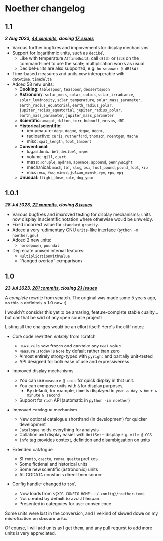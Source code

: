 # Noether changelog

## 1.1
***2 Aug 2023, [44 commits](https://github.com/yunruse/Noether/pull/73/commits), closing [17 issues](https://github.com/yunruse/Noether/milestone/1?closed=1)***

- Various further bugfixes and improvements for display mechanisms
- Support for logarithmic units, such as `decibel`
  - Like with temperature `AffineUnit`s, call `dB(3)` or (`3dB` on the command-line) to use the scale; multiplication works as usual
  - Decibel-units are also supported, e.g. `horsepower @ dB(kW)`
- Time-based measures and units now interoperable with `datetime.timedelta`
- Added 58 new units:
  - **Cooking**: `tablespoon`, `teaspoon`, `dessertspoon`
  - **Astronomy**: `solar_mass`, `solar_radius`, `solar_irradiance`, `solar_luminosity`, `solar_temperature`, `solar_mass_parameter`, `earth_radius_equatorial`, `earth_radius_polar`, `jupiter_radius_equatorial`, `jupiter_radius_polar`, `earth_mass_parameter`, `jupiter_mass_parameter`
  - **Scientific**: `amagat`, `dalton`, `torr`, `bubnoff`, `eotvos`, `dBZ`
  - **Historical scientific**:
    - temperature: `degN`, `degRe`, `degDe`, `degRo`,
    - radioactive: `curie`, `rutherford`, `thomson`, `roentgen`, `Mache`
    - misc: `spat_length`, `foot_lambert`
  - **Conventional**:
    - logarithmic: `bel`, `decibel`, `neper`
    - volume: `gill`, `quart`
    - mass: `scruple`, `apdram`, `apounce`, `appound`, `pennyweight`
    - mechanical: `mach`, `lbf`, `slug`, `psi`, `foot_pound`, `pound_foot`, `kip`
    - misc: `msw`, `fsw`, `mired`, `julian_month`, `rpm`, `rps`, `mpg`
  - **Unusual**: `flight_dose_rate`, `dog_year`


## 1.0.1
***28 Jul 2023, [22 commits](https://github.com/yunruse/Noether/pull/57/commits), closing [8 issues](https://github.com/yunruse/Noether/milestone/5?closed=1)***

- Various bugfixes and improved testing for display mechanisms; units now display in scientific notation where otherwise would be unwieldy.
- Fixed incorrect value for `standard_gravity`.
- Added a very rudimentary GNU `units`-like interface (`python -m noether.gnu`)
- Added 2 new units:
  - `horsepower`, `poundal`
- Deprecate unused internal features:
  - `MultiplicationWithValue`
  - "Ranged overlap" comparisons


## 1.0
***23 Jul 2023, [281 commits](https://github.com/yunruse/Noether/pull/53/commits), closing [23 issues](https://github.com/yunruse/Noether/milestone/3?closed=1)***

A *complete* rewrite from scratch. The original was made some 5 years ago, so this is definitely a 1.0 now :)

I wouldn't consider this yet to be amazing, feature-complete stable quality... but can that be said of any open source project?

Listing all the changes would be an effort itself! Here's the cliff notes:

- Core code rewritten *entirely* from scratch
  - `Measure` is now frozen and can take any `Real` value
  - `Measure.stddev` is `None` by default rather than zero
  - Almost entirely strong-typed with `pyright` and partially unit-tested
  - API designed for both ease of use and expressiveness

- Improved display mechanisms
  - You can use `measure @ unit` for quick display in that unit.
  - You can compose units with `&` for display purposes.
    - By default, for example, time is displayed in `year & day & hour & minute & second`
  - Support for `rich` API (automatic in `python -im noether`)

- Improved catalogue mechanism
  - New optional catalogue shorthand (in development) for quicker development
  - `Catalogue` holds everything for analysis
  - Collation and display easier with `UnitSet` – display e.g. `mile @ CGS`
  - `info` tag provides context, definition and disambiguation on units

- Extended catalogue
  - SI `ronto`, `quecto`, `ronna`, `quetta` prefixes
  - Some fictional and historical units
  - Some new scientific (astronomic) units
  - All CODATA constants direct from source

- Config handler changed to `toml`
  - Now loads from `${XDG_CONFIG_HOME:-~/.config}/noether.toml`.
  - Not created by default to avoid filespam
  - Presented in categories for user convenience

Some units were lost in the conversion, and I've kind of slowed down on my microfixation on obscure units.

Of course, I will add units as I get them, and any pull request to add more units is very appreciated.
